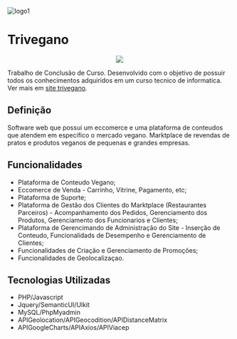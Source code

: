 
![logo1](https://user-images.githubusercontent.com/82421542/195415113-352ce31c-223b-424c-9208-23f1fa63f911.png)

# Trivegano


<p align="center">
   <img src="http://img.shields.io/static/v1?label=STATUS&message=EM%20DESENVOLVIMENTO&color=RED&style=for-the-badge" #vitrinedev/>
</p>

<h> <h>

Trabalho de Conclusão de Curso.
Desenvolvido com o objetivo de possuir todos os conhecimentos adquiridos em um curso tecnico de informatica. Ver mais em [site trivegano](http://trivegano.rf.gd).

## Definição

  Software web que possui um eccomerce e uma plataforma de conteudos que atendem em especifico o mercado vegano. Marktplace de revendas de pratos e produtos veganos de pequenas e grandes empresas.

## Funcionalidades

- Plataforma de Conteudo Vegano;
- Eccomerce de Venda - Carrinho, Vitrine, Pagamento, etc;
- Plataforma de Suporte;
- Plataforma de Gestão dos Clientes do Marktplace (Restaurantes Parceiros) - Acompanhamento dos Pedidos, Gerenciamento dos Produtos, Gerenciamento dos Funcionarios e Clientes;
- Plataforma de Gerencimando de Administração do Site - Inserção de Conteudo, Funcionalidads de Desempenho e Gerenciamento de Clientes;
- Funcionalidades de Criação e Gerenciamento de Promoções;
- Funcionalidades de Geolocalizaçao.

## Tecnologias Utilizadas
- PHP/Javascript
- Jquery/SemanticUI/Ulkit
- MySQL/PhpMyadmin
- APIGeolocation/APIGeocodition/APIDistanceMatrix
- APIGoogleCharts/APIAxios/APIViacep

